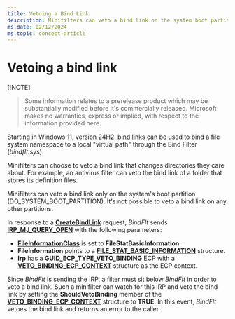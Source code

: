 ```yaml
---
title: Vetoing a Bind Link
description: Minifilters can veto a bind link on the system boot partition starting in Windows 11, version 24H2.
ms.date: 02/12/2024
ms.topic: concept-article
---
```


# Vetoing a bind link

[!NOTE]
> Some information relates to a prerelease product which may be substantially modified before it's commercially released. Microsoft makes no warranties, express or implied, with respect to the information provided here.

Starting in Windows 11, version 24H2, [bind links](/windows/win32/bindlink/) can be used to bind a file system namespace to a local "virtual path" through the Bind Filter (*bindflt.sys*).

Minifilters can choose to veto a bind link that changes directories they care about. For example, an antivirus filter can veto the bind link of a folder that stores its definition files.

Minifilters can veto a bind link only on the system's boot partition (DO_SYSTEM_BOOT_PARTITION). It's not possible to veto a bind link on any other partitions.

In response to a [**CreateBindLink**](/windows/win32/api/bindlink/nf-bindlink-createbindlink) request, *BindFlt* sends [**IRP_MJ_QUERY_OPEN**](flt-parameters-for-irp-mj-query-open.md) with the following parameters:

* [**FileInformationClass**](/windows-hardware/drivers/ddi/wdm/ne-wdm-_file_information_class) is set to **FileStatBasicInformation**.
* **FileInformation** points to a [**FILE_STAT_BASIC_INFORMATION**](/windows-hardware/drivers/ddi/ntifs/ns-ntifs-file_stat_basic_information) structure.
* **Irp** has a **GUID_ECP_TYPE_VETO_BINDING** ECP with a [**VETO_BINDING_ECP_CONTEXT**](/windows-hardware/drivers/ddi/ntifs/ns-ntifs-veto_binding_ecp_context) structure as the ECP context.

Since *BindFlt* is sending the IRP, a filter must sit below *BindFlt* in order to veto a bind link. Such a minifilter can watch for this IRP and veto the bind link by setting the **ShouldVetoBinding** member of the [**VETO_BINDING_ECP_CONTEXT**](/windows-hardware/drivers/ddi/ntifs/ns-ntifs-veto_binding_ecp_context) structure to **TRUE**. In this event, *BindFlt* vetoes the bind link and returns an error to the caller.
